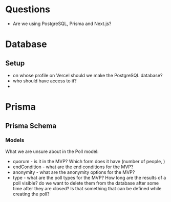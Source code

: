 # Questions
- Are we using PostgreSQL, Prisma and Next.js?

# Database

## Setup
- on whose profile on Vercel should we make the PostgreSQL database?
- who should have access to it?
- 

# Prisma 
## Prisma Schema
### Models

What we are unsure about in the Poll model:
- quorum - is it in the MVP? Which form does it have (number of people, )
- endCondition - what are the end conditions for the MVP?
- anonymity - what are the anonymity options for the MVP?
- type - what are the poll types for the MVP?
How long are the results of a poll visible? do we want to delete them from the database after some time after they are closed? Is that something that can be defined while creating the poll?
